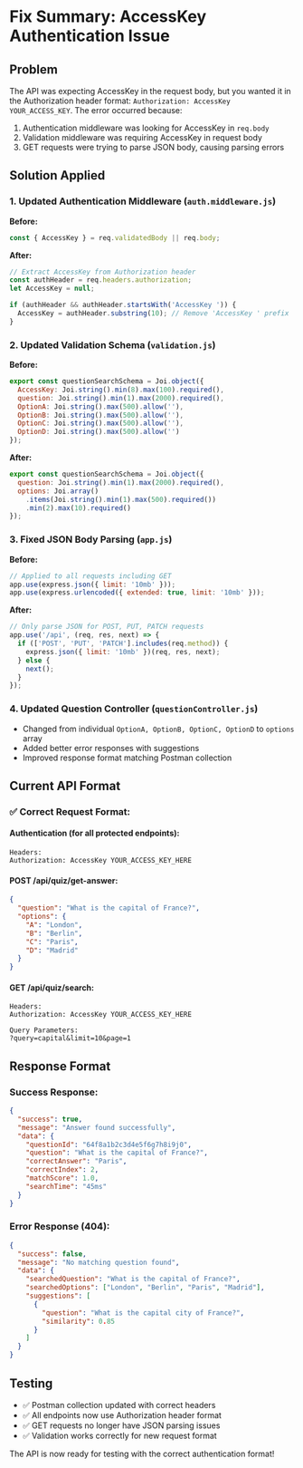 # Fix Summary: AccessKey Authentication Issue

## Problem
The API was expecting AccessKey in the request body, but you wanted it in the Authorization header format: `Authorization: AccessKey YOUR_ACCESS_KEY`. The error occurred because:

1. Authentication middleware was looking for AccessKey in `req.body`
2. Validation middleware was requiring AccessKey in request body
3. GET requests were trying to parse JSON body, causing parsing errors

## Solution Applied

### 1. Updated Authentication Middleware (`auth.middleware.js`)
**Before:**
```javascript
const { AccessKey } = req.validatedBody || req.body;
```

**After:**
```javascript
// Extract AccessKey from Authorization header
const authHeader = req.headers.authorization;
let AccessKey = null;

if (authHeader && authHeader.startsWith('AccessKey ')) {
  AccessKey = authHeader.substring(10); // Remove 'AccessKey ' prefix
}
```

### 2. Updated Validation Schema (`validation.js`)
**Before:**
```javascript
export const questionSearchSchema = Joi.object({
  AccessKey: Joi.string().min(8).max(100).required(),
  question: Joi.string().min(1).max(2000).required(),
  OptionA: Joi.string().max(500).allow(''),
  OptionB: Joi.string().max(500).allow(''),
  OptionC: Joi.string().max(500).allow(''),
  OptionD: Joi.string().max(500).allow('')
});
```

**After:**
```javascript
export const questionSearchSchema = Joi.object({
  question: Joi.string().min(1).max(2000).required(),
  options: Joi.array()
    .items(Joi.string().min(1).max(500).required())
    .min(2).max(10).required()
});
```

### 3. Fixed JSON Body Parsing (`app.js`)
**Before:**
```javascript
// Applied to all requests including GET
app.use(express.json({ limit: '10mb' }));
app.use(express.urlencoded({ extended: true, limit: '10mb' }));
```

**After:**
```javascript
// Only parse JSON for POST, PUT, PATCH requests
app.use('/api', (req, res, next) => {
  if (['POST', 'PUT', 'PATCH'].includes(req.method)) {
    express.json({ limit: '10mb' })(req, res, next);
  } else {
    next();
  }
});
```

### 4. Updated Question Controller (`questionController.js`)
- Changed from individual `OptionA, OptionB, OptionC, OptionD` to `options` array
- Added better error responses with suggestions
- Improved response format matching Postman collection

## Current API Format

### ✅ Correct Request Format:

#### Authentication (for all protected endpoints):
```
Headers:
Authorization: AccessKey YOUR_ACCESS_KEY_HERE
```

#### POST /api/quiz/get-answer:
```json
{
  "question": "What is the capital of France?",
  "options": {
    "A": "London",
    "B": "Berlin", 
    "C": "Paris",
    "D": "Madrid"
  }
}
```

#### GET /api/quiz/search:
```
Headers:
Authorization: AccessKey YOUR_ACCESS_KEY_HERE

Query Parameters:
?query=capital&limit=10&page=1
```

## Response Format

### Success Response:
```json
{
  "success": true,
  "message": "Answer found successfully",
  "data": {
    "questionId": "64f8a1b2c3d4e5f6g7h8i9j0",
    "question": "What is the capital of France?",
    "correctAnswer": "Paris",
    "correctIndex": 2,
    "matchScore": 1.0,
    "searchTime": "45ms"
  }
}
```

### Error Response (404):
```json
{
  "success": false,
  "message": "No matching question found",
  "data": {
    "searchedQuestion": "What is the capital of France?",
    "searchedOptions": ["London", "Berlin", "Paris", "Madrid"],
    "suggestions": [
      {
        "question": "What is the capital city of France?",
        "similarity": 0.85
      }
    ]
  }
}
```

## Testing
- ✅ Postman collection updated with correct headers
- ✅ All endpoints now use Authorization header format
- ✅ GET requests no longer have JSON parsing issues
- ✅ Validation works correctly for new request format

The API is now ready for testing with the correct authentication format!
